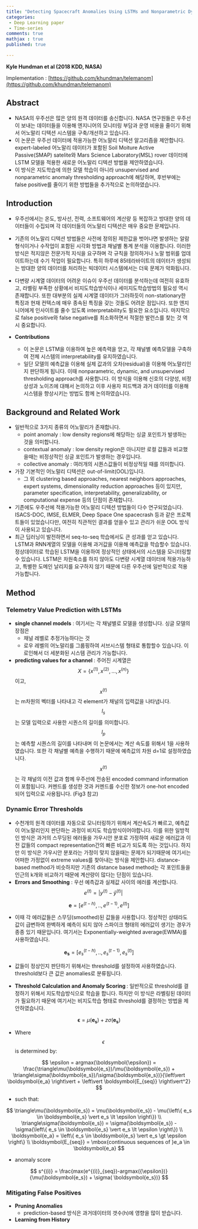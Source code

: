 ```yaml
---
title: "Detecting Spacecraft Anomalies Using LSTMs and Nonparametric Dynamic Thresholding"
categories: 
 - Deep Learning paper
 - Time-series
comments: true
mathjax : true
published: true

---
```

<b>Kyle Hundman et al (2018 KDD, NASA)</b>

Implementation : [https://github.com/khundman/telemanom](https://github.com/khundman/telemanom)

## Abstract
* NASA의 우주선은 많은 양의 원격 데이터를 송신합니다. NASA 연구원들은 우주선이 보내는 데이터들을 이용해 엔지니어의 모니터링 부담과 운영 비용을 줄이기 위해서 어노말리 디텍션 시스템을 구축/개선하고 있습니다. 
* 이 논문은 우주선 데이터에 적용가능한 어노말리 디텍션 알고리즘을 제안합니다. expert-labeled 어노말리 데이터가 포함된 Soil Moiture Active Passive(SMAP) satelite와 Mars Science Laboratory(MSL) rover 데이터에 LSTM 모델을 적용한 새로운 어노말리 디텍션 방법을 제안하였습니다. 
* 이 방식은 지도학습에 의한 모델 학습이 아니라 unsupervised and nonparametric anomaly thresholding approach에 해당하며, 후반부에는 false positive를 줄이기 위한 방법들을 추가적으로 논의하였습니다.

## Introduction
* 우주선에서는 온도, 방사선, 전력, 소프트웨어의 계산량 등 복잡하고 방대한 양의 데이터들이 수집되며 각 데이터들의 어노말리 디텍션은 매우 중요한 문제입니다. 
* 기존의 어노말리 디텍션 방법들은 사전에 정의된 제한값을 벗어나면 발생하는 알람 형식이거나 수작업이 포함된 시각화 방법과 채널별 통계 분석을 이용합니다. 이러한 방식은 적지않은 전문가적 지식을 요구하며 각 규칙을 정의하거나 노말 범위를 업데이트하는데 수기 작업이 필요합니다. 특히 하루에 85테라바이트의 데이터가 생성되는 방대한 양의 데이터를 처리하는 빅데이터 시스템에서는 더욱 문제가 악화됩니다.
* 다변량 시계열 데이터의 어려운 이슈이 우주선 데이터를 분석하는데 여전히 유효하고, 라벨링 부족한 상황에서 비지도학습방식이나 세미지도학습방법의 필요성 역시 존재합니다. 또한 대부분의 실제 시계열 데이터가 그러하듯이 non-stationary한 특징과 현재 컨텍스에 매우 종속된 특징을 갖는 것들도 어려운 점입니다. 또한 엔지니어에게 인사이트를 줄수 있도록 interpretability도 필요한 요소입니다. 마지막으로 false positive와 false negative를 최소화하면서 적절한 발런스를 찾는 것 역시 중요합니다.

* <b> Contributions </b>
    * 이 논문은 LSTM을 이용하여 높은 예측력을 얻고, 각 채널별 예측모델을 구축하여 전체 시스템의 interpretability를 유지하였습니다. 
    * 일단 모델의 예측값을 이용해 실제 값과의 오차(residual)을 이용해 어노말리인지 판단하게 됩니다. 이때 nonparametric, dynamic, and unsupervised thresholding approach를 사용합니다. 이 방식을 이용해 신호의 다양성, 비정상성과 노이즈에 대해서 논의하고 이후 사용자 피드백과 과거 데이터를 이용해 시스템을 향상시키는 방법도 함께 논의하였습니다. 

## Background and Related Work

* 일반적으로 3가지 종류의 어노말리가 존재합니다. 
    * point anomaly : low density regions에 해당하는 싱글 포인트가 발생하는 것을 의미합니다. 
    * contextual anomaly : low density region은 아니지만 로컬 값들과 비교했을때는 비정상적인 싱글 포인트가 발생하는 경우입니다. 
    * collective anomaly : 여러개의 시퀀스값들이 비정상적일 때를 의미합니다. 
* 가장 기본적인 어노말리 디텍션은 out-of-limit(OOL)입니다. 
    * 그 외 clustering based approaches, nearest neighbors approaches, expert systems, dimensionality reduction approaches 등이 있지만, parameter specification, interpretability, generalizability, or computational expense 등의 단점이 존재합니다. 
* 기존에도 우주선에 적용가능한 어노말리 디텍션 방법들이 다수 연구되었습니다. ISACS-DOC, IMSE, ELMER, Deep Space One spacecrash 등과 같은 프로젝트들이 있었습니다만, 여전히 직관적인 결과를 얻을수 있고 관리가 쉬운 OOL 방식이 사용되고 있습니다. 
* 최근 딥러닝이 발전하면서 seq-to-seq 학습에서도 큰 성과를 얻고 있습니다. LSTM과 RNN계열의 모델을 이용해 과거값을 이용해 예측값을 학습할수 있습니다. 정상데이터로 학습된 LSTM을 이용하여 정상적인 상태에서의 시스템을 모니터링할수 있습니다. LSTM은 차원축소를 하지 않아도 다변량 시계열 데이터에 적용가능하고, 특별한 도메인 날리지를 요구하지 않기 때문에 다른 우주선에 일반적으로 적용가능합니다. 

## Method

### Telemetry Value Prediction with LSTMs

* <b>single channel models</b> : 여기서는 각 채널별로 모델을 생성합니다. 싱글 모델의 장점은 
    * 채널 레벨로 추정가능하다는 것
    * 로우 레벨의 어노말리를 그룹핑하여 서브시스템 형태로 통합할수 있습니다. 이로인해서 더 세분화된 시스템 관리가 가능합니다. 
* <b>predicting values for a channel </b>: 주어진 시계열은 $$X=\left\{ x^{(1)}, x^{(2)}, ..., x^{(n)} \right\}$$ 이고, $$x^{(t)}$$는 m차원의 벡터를 나타내고 각 element가 채널의 입력값을 나타냅니다.  $$l_s$$는 모델 입력으로 사용한 시퀀스의 길이를 의미합니다. $$l_p$$는 예측할 시퀀스의 길이를 나타내며 이 논문에서는 계산 속도를 위해서 1을 사용하였습니다. 또한 각 채널별 예측을 수행하기 때문에 예측값의 차원 d=1로 설정하였습니다. $$x^{(t)}$$ 는 각 채널의 이전 값과 함께 우주선에 전송된 encoded command information이 포함됩니다. 커멘드를 생성한 것과 커멘드를 수신한 정보가 one-hot encoded되어 입력으로 사용됩니다. (Fig3 참고)

### Dynamic Error Thresholds

* 수천개의 원격 데이터를 자동으로 모니터링하기 위해서 계산속도가 빠르고, 예측값이 어노말리인지 판단하는 과정이 비지도 학습방식이어야합니다. 이를 위한 일방적인 방식은 과거의 스무딩된 에러들을 가우시안 분포로 가정하여 새로운 에러값과 이전 값들의 compact representation간의 빠른 비교가 되도록 하는 것입니다. 하지만 이 방식은 가우시안 분포라는 가정이 맞지 않을때는 문제가 되기때문에 여기서는 어떠한 가정없이 extreme values를 찾아내는 방식을 제안합니다. distance-based method가 비슷하지만 기존의 distance based method는 각 포인트들을 인근의 k개와 비교하기 때문에 계산량이 많다는 단점이 있습니다. 
* <b>Errors and Smoothing</b> : 우선 예측갑과 실제값 사이의 에러를 계산합니다. $$e^{(t)} = \left\vert y^{(t)} - \hat{y}^{(t)} \right\vert$$ 

$$
\boldsymbol{e}=[e^{(t-h)}, ..,e^{(t-1)}, e^{(t)}]
$$

* 이때 각 에러값들은 스무딩(smoothed)된 값들을 사용합니다. 정상적인 상태라도 값이 급변하여 완벽하게 예측이 되지 않아 스파이크 형태의 에러값이 생기는 경우가 종종 있기 때문입니다. 여기서는 Exponentially-weighted average(EWMA)를 사용하였습니다. 

$$
\boldsymbol{e_s}=[e_s^{(t-h)}, ..,e_s^{(t-1)}, e_s^{(t)}]
$$

* 값들이 정상인지 판단하기 위해서는 threshold를 설정하여 사용하였습니다. threshold보다 큰 값은 anomalies로 분류됩니다. 

* <b>Threshold Calculation and Anomaly Scoring </b> : 일반적으로 threshold를 결정하기 위해서 지도학습방식으로 학습을 합니다. 하지만 이 방식은 라벨링된 데이터가 필요하기 때문에 여기서는 비지도학습 형태로 threshold를 결정하는 방법을 제안하였습니다. 

$$
\boldsymbol{\epsilon} = \mu(\boldsymbol{e_s}) + z\sigma(\boldsymbol{e_s})
$$

* Where $$\epsilon$$ is determined by:

$$
\epsilon = argmax(\boldsymbol{\epsilon}) = \frac{\triangle\mu(\boldsymbol{e_s})/\mu(\boldsymbol{e_s}) + \triangle\sigma(\boldsymbol{e_s})/\sigma(\boldsymbol{e_s})}{\left\vert \boldsymbol{e_a} \right\vert + \left\vert \boldsymbol{E_{seq}} \right\vert^2}
$$

* such that:

$$
\triangle\mu(\boldsymbol{e_s}) = \mu(\boldsymbol{e_s}) - \mu(\left\{ e_s \in \boldsymbol{e_s} \vert e_s \lt \epsilon \right\}) \\
\triangle\sigma(\boldsymbol{e_s}) = \sigma(\boldsymbol{e_s}) - \sigma(\left\{ e_s \in \boldsymbol{e_s} \vert e_s \lt \epsilon \right\}) \\
\boldsymbol{e_a} = \left\{ e_s \in \boldsymbol{e_s} \vert e_s \gt \epsilon \right\} \\
\boldsymbol{E_{seq}} = \mbox{continuous sequences of }e_a \in \boldsymbol{e_a}
$$

* anomaly score 

$$
s^{(i)} = \frac{max(e^{(i)}_{seq})-argmax({\epsilon})}{\mu(\boldsymbol{e_s}) + \sigma( \boldsymbol{e_s})}
$$

### Mitigating False Positives

* <b>Pruning Anomalies</b>
    * prediction-based 방식은 과거데이터의 갯수(h)에 영향을 많이 받습니다. 
* <b>Learning from History</b>
